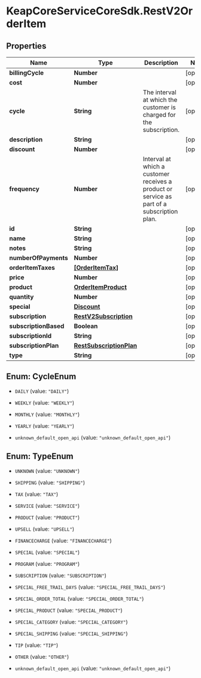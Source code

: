 # KeapCoreServiceCoreSdk.RestV2OrderItem

## Properties

Name | Type | Description | Notes
------------ | ------------- | ------------- | -------------
**billingCycle** | **Number** |  | [optional] 
**cost** | **Number** |  | [optional] 
**cycle** | **String** | The interval at which the customer is charged for the subscription. | [optional] 
**description** | **String** |  | [optional] 
**discount** | **Number** |  | [optional] 
**frequency** | **Number** | Interval at which a customer receives a product or service as part of a subscription plan. | [optional] 
**id** | **String** |  | [optional] 
**name** | **String** |  | [optional] 
**notes** | **String** |  | [optional] 
**numberOfPayments** | **Number** |  | [optional] 
**orderItemTaxes** | [**[OrderItemTax]**](OrderItemTax.md) |  | [optional] 
**price** | **Number** |  | [optional] 
**product** | [**OrderItemProduct**](OrderItemProduct.md) |  | [optional] 
**quantity** | **Number** |  | [optional] 
**special** | [**Discount**](Discount.md) |  | [optional] 
**subscription** | [**RestV2Subscription**](RestV2Subscription.md) |  | [optional] 
**subscriptionBased** | **Boolean** |  | [optional] 
**subscriptionId** | **String** |  | [optional] 
**subscriptionPlan** | [**RestSubscriptionPlan**](RestSubscriptionPlan.md) |  | [optional] 
**type** | **String** |  | [optional] 



## Enum: CycleEnum


* `DAILY` (value: `"DAILY"`)

* `WEEKLY` (value: `"WEEKLY"`)

* `MONTHLY` (value: `"MONTHLY"`)

* `YEARLY` (value: `"YEARLY"`)

* `unknown_default_open_api` (value: `"unknown_default_open_api"`)





## Enum: TypeEnum


* `UNKNOWN` (value: `"UNKNOWN"`)

* `SHIPPING` (value: `"SHIPPING"`)

* `TAX` (value: `"TAX"`)

* `SERVICE` (value: `"SERVICE"`)

* `PRODUCT` (value: `"PRODUCT"`)

* `UPSELL` (value: `"UPSELL"`)

* `FINANCECHARGE` (value: `"FINANCECHARGE"`)

* `SPECIAL` (value: `"SPECIAL"`)

* `PROGRAM` (value: `"PROGRAM"`)

* `SUBSCRIPTION` (value: `"SUBSCRIPTION"`)

* `SPECIAL_FREE_TRAIL_DAYS` (value: `"SPECIAL_FREE_TRAIL_DAYS"`)

* `SPECIAL_ORDER_TOTAL` (value: `"SPECIAL_ORDER_TOTAL"`)

* `SPECIAL_PRODUCT` (value: `"SPECIAL_PRODUCT"`)

* `SPECIAL_CATEGORY` (value: `"SPECIAL_CATEGORY"`)

* `SPECIAL_SHIPPING` (value: `"SPECIAL_SHIPPING"`)

* `TIP` (value: `"TIP"`)

* `OTHER` (value: `"OTHER"`)

* `unknown_default_open_api` (value: `"unknown_default_open_api"`)




